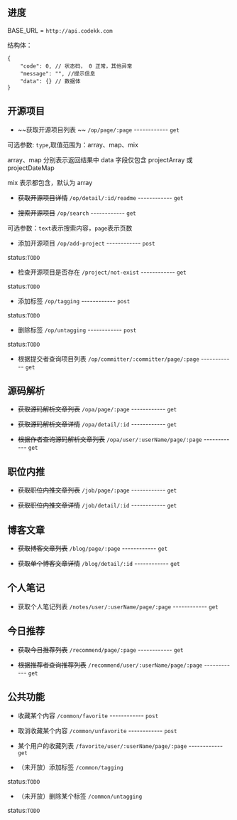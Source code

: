 ## 进度

BASE_URL = `http://api.codekk.com`

结构体：

    {
        "code": 0, // 状态码， 0 正常，其他异常
        "message": "", //提示信息
        "data": {} // 数据体
    }

## 开源项目

 - ~~获取开源项目列表 ~~ `/op/page/:page` ------------  `get` 
 
  可选参数: `type`,取值范围为：array、map、mix
  
  array、map 分别表示返回结果中 data 字段仅包含 projectArray 或 projectDateMap
  
  mix 表示都包含，默认为 array

 - ~~获取开源项目详情~~ `/op/detail/:id/readme` ------------  `get` 

 - ~~搜索开源项目~~ `/op/search` ------------  `get` 
 
 可选参数：`text`表示搜索内容，`page`表示页数

 - 添加开源项目 `/op/add-project` ------------  `post`  
 
 status:`TODO`

 - 检查开源项目是否存在 `/project/not-exist` ------------  `get` 

 status:`TODO`

 - 添加标签 `/op/tagging` ------------  `post` 

 status:`TODO`

 - 删除标签 `/op/untagging` ------------  `post` 

 status:`TODO`

 - 根据提交者查询项目列表 `/op/committer/:committer/page/:page` ------------  `get` 

## 源码解析

 - ~~获取源码解析文章列表~~ `/opa/page/:page` ------------  `get` 

 - ~~获取源码解析文章详情~~ `/opa/detail/:id` ------------  `get` 

 - ~~根据作者查询源码解析文章列表~~ `/opa/user/:userName/page/:page` ------------  `get` 

## 职位内推

 - ~~获取职位内推文章列表~~ `/job/page/:page` ------------  `get` 

 - ~~获取职位内推文章详情~~ `/job/detail/:id` ------------  `get` 

## 博客文章

 - ~~获取博客文章列表~~ `/blog/page/:page` ------------  `get` 

 - ~~获取单个博客文章详情~~ `/blog/detail/:id` ------------  `get` 

## 个人笔记

 - 获取个人笔记列表 `/notes/user/:userName/page/:page` ------------  `get` 

## 今日推荐

 - ~~获取今日推荐列表~~ `/recommend/page/:page` ------------  `get` 
 
 - ~~根据推荐者查询推荐列表~~ `/recommend/user/:userName/page/:page` ------------  `get` 

## 公共功能

 - 收藏某个内容 `/common/favorite` ------------  `post` 

 - 取消收藏某个内容 `/common/unfavorite` ------------  `post` 

 - 某个用户的收藏列表 `/favorite/user/:userName/page/:page` ------------  `get` 

 - （未开放）添加标签 `/common/tagging`

 status:`TODO`
 
 - （未开放）删除某个标签 `/common/untagging`

 status:`TODO`